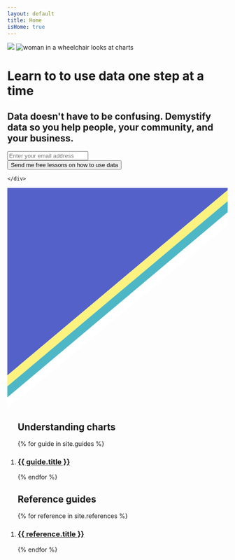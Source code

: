 ```yaml
---
layout: default
title: Home
isHome: true
---
```

 <div class="home-section">  
    <div class="content wrapper">
        <a href="https://figure.nz"><img class="header-badge" src="{{site.baseurl}}/assets/img/ChartBadge.svg" /></a>
        <img src="{{site.baseurl}}/assets/img/homegroup.png" alt="woman in a wheelchair looks at charts">
        <h1>Learn to to use data one step at a time</h1>
        <h2>Data doesn't have to be confusing. Demystify data so you help people, your community, and your business.</h2> 
        <!-- Begin Mailchimp Signup Form -->
<div id="mc_embed_signup">
<form action="https://figure.us7.list-manage.com/subscribe/post?u=18ecb50cbd5142b2c53c303c5&amp;id=ef91311dbd" method="post" id="mc-embedded-subscribe-form" name="mc-embedded-subscribe-form" class="validate" target="_blank" novalidate>
    <div id="mc_embed_signup_scroll">
	<!-- <label for="mce-EMAIL">Send me lessons on how to use data</label> -->
	<input type="email" value="" name="EMAIL" class="email" id="mce-EMAIL" placeholder="Enter your email address" required>
    <div class="mc-field-group input-group" style="display:none">
    <ul><li><input type="checkbox" value="1" name="group[78057][1]" id="mce-group[78057]-78057-0"><label for="mce-group[78057]-78057-0">Newsletter</label></li>
    <li><input type="checkbox" value="2" name="group[78057][2]" id="mce-group[78057]-78057-1"><label for="mce-group[78057]-78057-1">Legacy Account Holders</label></li>
    <li><input type="checkbox" value="4" name="group[78057][4]" id="mce-group[78057]-78057-2"><label for="mce-group[78057]-78057-2">Event 2020</label></li>
    <li><input type="checkbox" value="8" name="group[78057][8]" id="mce-group[78057]-78057-3" checked><label for="mce-group[78057]-78057-3">Learn about data</label></li>
    </ul>
    </div>
    <!-- real people should not fill this in and expect good things - do not remove this or risk form bot signups-->
    <div style="position: absolute; left: -5000px;" aria-hidden="true"><input type="text" name="b_18ecb50cbd5142b2c53c303c5_ef91311dbd" tabindex="-1" value=""></div>
    <div class="clear"><input type="submit" value="Send me free lessons on how to use data" name="subscribe" id="mc-embedded-subscribe" class="button"></div>
    </div>
</form>
</div>

<!--End mc_embed_signup-->
    </div>
</div>
<div class="svg-stripe">  
    <svg xmlns="http://www.w3.org/2000/svg" viewBox="0 0 100 100" preserveAspectRatio="none" class="svg-stripe hp-topics-svg-top" focusable="false">
        <polygon fill="#5461c8" points="0,-.5 100,-.5 100,1.5 0,1.5"></polygon>
        <polygon fill="#5461c8" points="0,1 100,1 0,85"></polygon>
        <polygon fill="#fbf280" points="0,85 100,1 100,6 0,90"></polygon>
        <polygon fill="#4db7c6" points="0,90 100,6 100,11 0,95"></polygon>
        <polygon fill="#ffffff" points="0,95 100,11 100,17 0,100"></polygon>
    </svg>
</div>

<div class="content wrapper" id="home">
<ol class="post-card-box clearfix">
<h2>Understanding charts</h2>
    {% for guide in site.guides %}
        <li>
            <div class="post-card">
                <a href="{{ guide.url | relative_url }}" class="post-card-image" style="background-image: url( '{{site.baseurl}}/assets/img/list/{{ guide.data }}.png' )"></a>
                <div class="post-card-body">
                    <a href="{{ guide.url | relative_url }}" class="post-card-link"><h3 class="post-card-title">{{ guide.title }}</h3></a>
                </div>
            </div>
        </li>
    {% endfor %}
</ol>
<ol class="post-card-box clearfix">
<h2>Reference guides</h2>
    {% for reference in site.references %}
        <li>
            <div class="post-card">
                <a href="{{ reference.url | relative_url }}" class="post-card-image" style="background-image: url( '{{site.baseurl}}/assets/img/list/{{ reference.data }}.png' )"></a>
                <div class="post-card-body">
                    <a href="{{ reference.url | relative_url }}" class="post-card-link"><h3 class="post-card-title">{{ reference.title }}</h3></a>
                </div>
            </div>
        </li>
    {% endfor %}
</ol>
</div>


 